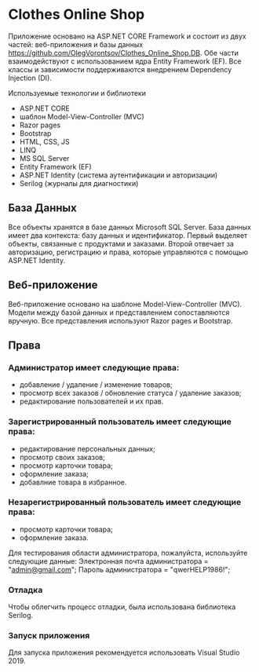 # Clothes Online Shop

Приложение основано на ASP.NET CORE Framework и состоит из двух частей: веб-приложения и базы данных https://github.com/OlegVorontsov/Clothes_Online_Shop.DB. Обе части взаимодействуют с использованием ядра Entity Framework (EF). Все классы и зависимости поддерживаются внедрением Dependency Injection (DI).

Используемые технологии и библиотеки
- ASP.NET CORE
- шаблон Model-View-Controller (MVC)
- Razor pages
- Bootstrap
- HTML, CSS, JS
- LINQ
- MS SQL Server
- Entity Framework (EF)
- ASP.NET Identity (система аутентификации и авторизации)
- Serilog (журналы для диагностики)

## База Данных
Все объекты хранятся в базе данных Microsoft SQL Server. База данных имеет два контекста: базу данных и идентификатор. Первый выделяет объекты, связанные с продуктами и заказами. Второй отвечает за авторизацию, регистрацию и права, которые управляются с помощью ASP.NET Identity.

## Веб-приложение
Веб-приложение основано на шаблоне Model-View-Controller (MVC). Модели между базой данных и представлением сопоставляются вручную. Все представления используют Razor pages и Bootstrap.

## Права
### Администратор имеет следующие права:
- добавление / удаление / изменение товаров;
- просмотр всех заказов / обновление статуса / удаление заказов;
- редактирование пользователей и их прав.

### Зарегистрированный пользователь имеет следующие права:
- редактирование персональных данных;
- просмотр своих заказов;
- просмотр карточки товара;
- оформление заказа;
- добавлние товара в избранное.

### Незарегистрированный пользователь имеет следующие права:
- просмотр карточки товара;
- оформление заказа.

Для тестирования области администратора, пожалуйста, используйте следующие данные:
Электронная почта администратора = "admin@gmail.com"; Пароль администратора = "qwerHELP1986!";

### Отладка
Чтобы облегчить процесс отладки, была использована библиотека Serilog.

### Запуск приложения
Для запуска приложения рекомендуется использовать Visual Studio 2019.


